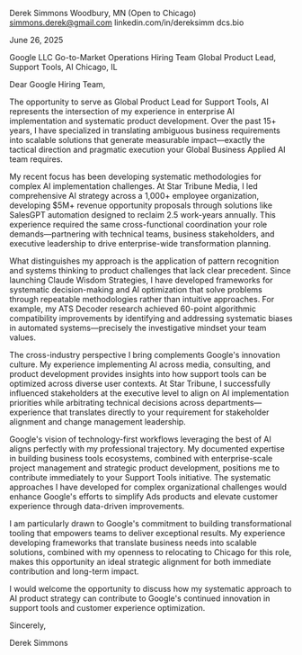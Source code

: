 Derek Simmons
Woodbury, MN (Open to Chicago)
simmons.derek@gmail.com
linkedin.com/in/dereksimm
dcs.bio

June 26, 2025

Google LLC
Go-to-Market Operations Hiring Team
Global Product Lead, Support Tools, AI
Chicago, IL

Dear Google Hiring Team,

The opportunity to serve as Global Product Lead for Support Tools, AI represents the intersection of my experience in enterprise AI implementation and systematic product development. Over the past 15+ years, I have specialized in translating ambiguous business requirements into scalable solutions that generate measurable impact—exactly the tactical direction and pragmatic execution your Global Business Applied AI team requires.

My recent focus has been developing systematic methodologies for complex AI implementation challenges. At Star Tribune Media, I led comprehensive AI strategy across a 1,000+ employee organization, developing $5M+ revenue opportunity proposals through solutions like SalesGPT automation designed to reclaim 2.5 work-years annually. This experience required the same cross-functional coordination your role demands—partnering with technical teams, business stakeholders, and executive leadership to drive enterprise-wide transformation planning.

What distinguishes my approach is the application of pattern recognition and systems thinking to product challenges that lack clear precedent. Since launching Claude Wisdom Strategies, I have developed frameworks for systematic decision-making and AI optimization that solve problems through repeatable methodologies rather than intuitive approaches. For example, my ATS Decoder research achieved 60-point algorithmic compatibility improvements by identifying and addressing systematic biases in automated systems—precisely the investigative mindset your team values.

The cross-industry perspective I bring complements Google's innovation culture. My experience implementing AI across media, consulting, and product development provides insights into how support tools can be optimized across diverse user contexts. At Star Tribune, I successfully influenced stakeholders at the executive level to align on AI implementation priorities while arbitrating technical decisions across departments—experience that translates directly to your requirement for stakeholder alignment and change management leadership.

Google's vision of technology-first workflows leveraging the best of AI aligns perfectly with my professional trajectory. My documented expertise in building business tools ecosystems, combined with enterprise-scale project management and strategic product development, positions me to contribute immediately to your Support Tools initiative. The systematic approaches I have developed for complex organizational challenges would enhance Google's efforts to simplify Ads products and elevate customer experience through data-driven improvements.

I am particularly drawn to Google's commitment to building transformational tooling that empowers teams to deliver exceptional results. My experience developing frameworks that translate business needs into scalable solutions, combined with my openness to relocating to Chicago for this role, makes this opportunity an ideal strategic alignment for both immediate contribution and long-term impact.

I would welcome the opportunity to discuss how my systematic approach to AI product strategy can contribute to Google's continued innovation in support tools and customer experience optimization.

Sincerely,

Derek Simmons